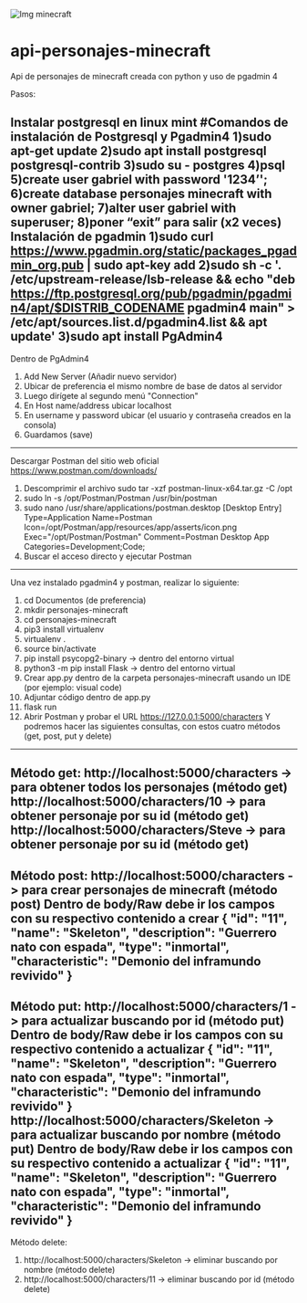 ![Img minecraft](https://github.com/GabrielOrdonez2022/api-personajes-minecraft/assets/103681795/77d3968d-b0af-41c6-9876-0107b7f4c043)
# api-personajes-minecraft
Api de personajes de minecraft creada con python y uso de pgadmin 4

Pasos:
   
Instalar postgresql en linux mint
#Comandos de instalación de Postgresql y Pgadmin4
1)sudo apt-get update
2)sudo apt install postgresql postgresql-contrib
3)sudo su - postgres
4)psql
5)create user gabriel with password '1234’';
6)create database personajes minecraft with owner gabriel;
7)alter user gabriel with superuser;
8)poner “exit” para salir (x2 veces)
Instalación de pgadmin
1)sudo curl https://www.pgadmin.org/static/packages_pgadmin_org.pub | sudo apt-key add
2)sudo sh -c '. /etc/upstream-release/lsb-release && echo "deb https://ftp.postgresql.org/pub/pgadmin/pgadmin4/apt/$DISTRIB_CODENAME pgadmin4 main" > /etc/apt/sources.list.d/pgadmin4.list && apt update'
3)sudo apt install PgAdmin4
------------------------------------------------------------------------------------------------------------------------------------------------------
Dentro de PgAdmin4
1) Add New Server (Añadir nuevo servidor)
2) Ubicar de preferencia el mismo nombre de base de datos al servidor
3) Luego dirígete al segundo menú "Connection"
4) En Host name/address ubicar localhost
5) En username y password ubicar (el usuario y contraseña creados en la consola)
6) Guardamos (save)
------------------------------------------------------------------------------------------------------------------------------------------------------
Descargar Postman del sitio web oficial
	https://www.postman.com/downloads/
1) Descomprimir el archivo
	sudo tar -xzf postman-linux-x64.tar.gz -C /opt
2) sudo ln -s /opt/Postman/Postman /usr/bin/postman
3) sudo nano /usr/share/applications/postman.desktop
[Desktop Entry]
Type=Application
Name=Postman
Icon=/opt/Postman/app/resources/app/asserts/icon.png
Exec="/opt/Postman/Postman"
Comment=Postman Desktop App
Categories=Development;Code;
4) Buscar el acceso directo y ejecutar Postman	
------------------------------------------------------------------------------------------------------------------------------------------------------

Una vez instalado pgadmin4 y postman, realizar lo siguiente:
1) cd Documentos (de preferencia)
2) mkdir personajes-minecraft
3) cd personajes-minecraft
5) pip3 install virtualenv
6) virtualenv .
7) source bin/activate
8) pip install psycopg2-binary    → dentro del entorno virtual 
9) python3 -m pip install Flask   → dentro del entorno virtual 
10) Crear app.py dentro de la carpeta personajes-minecraft usando un IDE (por ejemplo: visual code)
11) Adjuntar código dentro de app.py
12) flask run
13) Abrir Postman y probar el URL https://127.0.0.1:5000/characters
  Y podremos hacer las siguientes consultas, con estos cuatro métodos (get, post, put y delete)

------------------------------------------------------------------------------------------------------------------------------------------------------
Método get:
  http://localhost:5000/characters -> para obtener todos los personajes (método get)
  http://localhost:5000/characters/10 -> para obtener personaje por su id (método get)
  http://localhost:5000/characters/Steve -> para obtener personaje por su id (método get)
------------------------------------------------------------------------------------------------------------------------------------------------------
Método post:
  http://localhost:5000/characters -> para crear personajes de minecraft (método post)
  Dentro de body/Raw debe ir los campos con su respectivo contenido a crear
  {
      "id": "11",
      "name": "Skeleton",
      "description": "Guerrero nato con espada",
      "type": "inmortal",
      "characteristic": "Demonio del inframundo revivido"
  }
  ------------------------------------------------------------------------------------------------------------------------------------------------------
Método put:
http://localhost:5000/characters/1 -> para actualizar buscando por id (método put)
Dentro de body/Raw debe ir los campos con su respectivo contenido a actualizar
  {
      "id": "11",
      "name": "Skeleton",
      "description": "Guerrero nato con espada",
      "type": "inmortal",
      "characteristic": "Demonio del inframundo revivido"
  }
http://localhost:5000/characters/Skeleton -> para actualizar buscando por nombre (método put)
Dentro de body/Raw debe ir los campos con su respectivo contenido a actualizar
  {
      "id": "11",
      "name": "Skeleton",
      "description": "Guerrero nato con espada",
      "type": "inmortal",
      "characteristic": "Demonio del inframundo revivido"
  }
 ------------------------------------------------------------------------------------------------------------------------------------------------------ 
  Método delete:
1. http://localhost:5000/characters/Skeleton -> eliminar buscando por nombre (método delete)
2. http://localhost:5000/characters/11 -> eliminar buscando por id (método delete)






